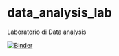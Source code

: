 # data_analysis_lab
Laboratorio di Data analysis

[![Binder](https://mybinder.org/badge_logo.svg)](https://mybinder.org/v2/gh/andreascaudo/data_analysis_lab/main?labpath=lesson_avocado.ipynb)
